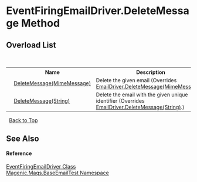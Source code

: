 # EventFiringEmailDriver.DeleteMessage Method 
 


## Overload List
&nbsp;<table><tr><th></th><th>Name</th><th>Description</th></tr><tr><td>![Public method](media/pubmethod.gif "Public method")![Code example](media/CodeExample.png "Code example")</td><td><a href="MAQS_5/Email_AUTOGENERATED/EventFiringEmailDriver-DeleteMessage_Method_(MimeMessage)">DeleteMessage(MimeMessage)</a></td><td>
Delete the given email
 (Overrides <a href="MAQS_5/Email_AUTOGENERATED/EmailDriver-DeleteMessage_Method_(MimeMessage)">EmailDriver.DeleteMessage(MimeMessage)</a>.)</td></tr><tr><td>![Public method](media/pubmethod.gif "Public method")![Code example](media/CodeExample.png "Code example")</td><td><a href="MAQS_5/Email_AUTOGENERATED/EventFiringEmailDriver-DeleteMessage_Method_(String)">DeleteMessage(String)</a></td><td>
Delete the email with the given unique identifier
 (Overrides <a href="MAQS_5/Email_AUTOGENERATED/EmailDriver-DeleteMessage_Method_(String)">EmailDriver.DeleteMessage(String)</a>.)</td></tr></table>&nbsp;
<a href="#eventfiringemaildriver.deletemessage-method">Back to Top</a>

## See Also


#### Reference
<a href="MAQS_5/Email_AUTOGENERATED/EventFiringEmailDriver_Class">EventFiringEmailDriver Class</a><br /><a href="MAQS_5/Email_AUTOGENERATED/Magenic-Maqs-BaseEmailTest_Namespace">Magenic.Maqs.BaseEmailTest Namespace</a><br />